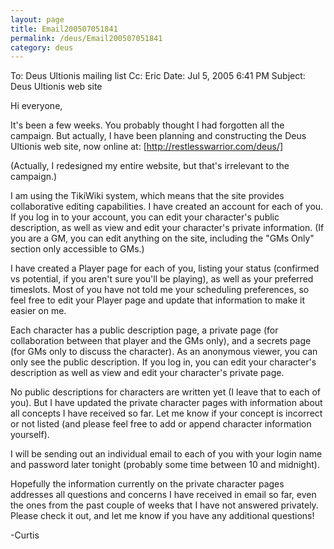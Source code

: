 ```yaml
---
layout: page
title: Email200507051841
permalink: /deus/Email200507051841
category: deus
---
```

To: Deus Ultionis mailing list
Cc: Eric
Date: Jul 5, 2005 6:41 PM
Subject: Deus Ultionis web site

Hi everyone,

It's been a few weeks. You probably thought I had forgotten all the
campaign. But actually, I have been planning and constructing the Deus
Ultionis web site, now online at:
[http://restlesswarrior.com/deus/]

(Actually, I redesigned my entire website, but that's irrelevant to
the campaign.)

I am using the TikiWiki system, which means that the site provides
collaborative editing capabilities. I have created an account for each
of you. If you log in to your account, you can edit your character's
public description, as well as view and edit your character's private
information. (If you are a GM, you can edit anything on the site,
including the &quot;GMs Only&quot; section only accessible to GMs.)

I have created a Player page for each of you, listing your status
(confirmed vs potential, if you aren't sure you'll be playing), as
well as your preferred timeslots. Most of you have not told me your
scheduling preferences, so feel free to edit your Player page and
update that information to make it easier on me.

Each character has a public description page, a private page (for
collaboration between that player and the GMs only), and a secrets
page (for GMs only to discuss the character). As an anonymous viewer,
you can only see the public description. If you log in, you can edit
your character's description as well as view and edit your character's
private page.

No public descriptions for characters are written yet (I leave that to
each of you). But I have updated the private character pages with
information about all concepts I have received so far. Let me know if
your concept is incorrect or not listed (and please feel free to add
or append character information yourself).

I will be sending out an individual email to each of you with your
login name and password later tonight (probably some time between 10
and midnight).

Hopefully the information currently on the private character pages
addresses all questions and concerns I have received in email so far,
even the ones from the past couple of weeks that I have not answered
privately. Please check it out, and let me know if you have any
additional questions!

-Curtis

